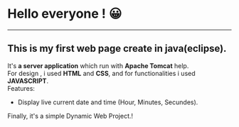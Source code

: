 # Hello everyone ! 😀
___
## This is **my first web page create in java**(eclipse).<br>
It's **a server application** which run with **Apache Tomcat** help.<br>
For design , i used **HTML** and **CSS**, and for functionalities i used **JAVASCRIPT**.<br>
Features:<br>
* Display live current date and time (Hour, Minutes, Secundes).<br>

Finally, it's a simple Dynamic Web Project.!

